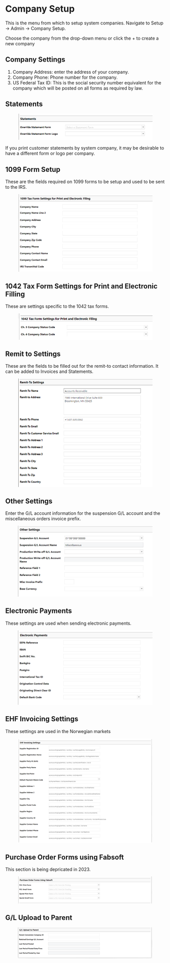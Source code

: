 # Company Setup

This is the menu from which to setup system companies. Navigate to Setup -> Admin -> Company Setup.

Choose the company from the drop-down menu or click the + to create a new company

## Company Settings

1. Company Address: enter the address of your company.
2. Company Phone: Phone number for the company.
3. US Federal Tax ID: This is the social security number equivalent for the company which will be posted on all forms as required by law.

## Statements

<figure><img src="../../../../.gitbook/assets/image (131).png" alt=""><figcaption></figcaption></figure>

If you print customer statements by system company, it may be desirable to have a different form or logo per company.

## 1099 Form Setup

These are the fields required on 1099 forms to be setup and used to be sent to the IRS.

<figure><img src="../../../../.gitbook/assets/image (679).png" alt=""><figcaption></figcaption></figure>

## 1042 Tax Form Settings for Print and Electronic Filling

These are settings specific to the 1042 tax forms.

<figure><img src="../../../../.gitbook/assets/image (678).png" alt=""><figcaption></figcaption></figure>

## Remit to Settings

These are the fields to be filled out for the remit-to contact information. It can be added to Invoices and Statements.

<figure><img src="../../../../.gitbook/assets/image (121).png" alt=""><figcaption></figcaption></figure>

## Other Settings

Enter the G/L account information for the suspension G/L account and the miscellaneous orders invoice prefix.

<figure><img src="../../../../.gitbook/assets/image (1284).png" alt=""><figcaption></figcaption></figure>

## Electronic Payments

These settings are used when sending electronic payments.

<figure><img src="../../../../.gitbook/assets/image (1589).png" alt=""><figcaption></figcaption></figure>

## EHF Invoicing Settings

These settings are used in the Norwegian markets

<figure><img src="../../../../.gitbook/assets/image (1224).png" alt=""><figcaption></figcaption></figure>

## Purchase Order Forms using Fabsoft

This section is being depricated in 2023.

<figure><img src="../../../../.gitbook/assets/image (1173).png" alt=""><figcaption></figcaption></figure>

## G/L Upload to Parent

<figure><img src="../../../../.gitbook/assets/image (135).png" alt=""><figcaption></figcaption></figure>
